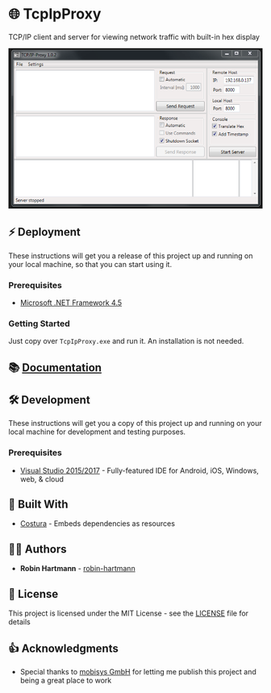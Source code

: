 # 🌐 TcpIpProxy

TCP/IP client and server for viewing network traffic with built-in hex display

![Main Window](docs/images/main-window.png)

## ⚡ Deployment

These instructions will get you a release of this project up and running on your local machine, so that you can start using it.

### Prerequisites

* [Microsoft .NET Framework 4.5](https://www.microsoft.com/en-us/download/details.aspx?id=30653)

### Getting Started

Just copy over `TcpIpProxy.exe` and run it. An installation is not needed.

## 📚 [Documentation](https://robin-hartmann.github.io/TcpIpProxy/)

## 🛠️ Development

These instructions will get you a copy of this project up and running on your local machine for development and testing purposes.

### Prerequisites

* [Visual Studio 2015/2017](https://www.visualstudio.com/de/vs/) - Fully-featured IDE for Android, iOS, Windows, web, & cloud

## 🧰 Built With

* [Costura](https://github.com/Fody/Costura) - Embeds dependencies as resources

## 👨‍💻 Authors

* **Robin Hartmann** - [robin-hartmann](https://github.com/robin-hartmann)

## 📃 License

This project is licensed under the MIT License - see the [LICENSE](LICENSE) file for details

## 👍 Acknowledgments

* Special thanks to [mobisys GmbH](https://github.com/mobisysgmbh) for letting me publish this project and being a great place to work
